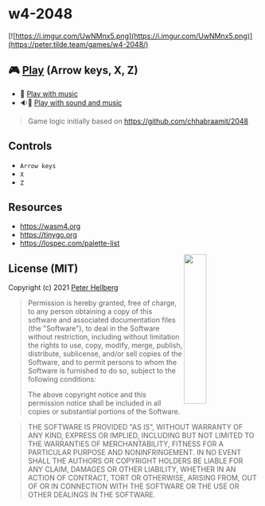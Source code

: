 # w4-2048

[![https://i.imgur.com/UwNMnx5.png](https://i.imgur.com/UwNMnx5.png)](https://peter.tilde.team/games/w4-2048/)

## 🎮  [Play](https://peter.tilde.team/games/w4-2048/) (Arrow keys, X, Z)
 - 🎵  [Play with music](https://peter.tilde.team/games/w4-2048/with-music.html)
 - 🔉🎵 [Play with sound and music](https://peter.tilde.team/games/w4-2048/with-sound-and-music.html)

> Game logic initially based on <https://github.com/chhabraamit/2048>

## Controls

 - `Arrow keys`
 - `X`
 - `Z`

## Resources

 - <https://wasm4.org>
 - <https://tinygo.org>
 - <https://lospec.com/palette-list>

<img src="https://assets.c7.se/svg/viking-gopher.svg" align="right" width="30%" height="300">

## License (MIT)

Copyright (c) 2021 [Peter Hellberg](https://c7.se)

> Permission is hereby granted, free of charge, to any person obtaining
> a copy of this software and associated documentation files (the
> "Software"), to deal in the Software without restriction, including
> without limitation the rights to use, copy, modify, merge, publish,
> distribute, sublicense, and/or sell copies of the Software, and to
> permit persons to whom the Software is furnished to do so, subject to
> the following conditions:
>
> The above copyright notice and this permission notice shall be
> included in all copies or substantial portions of the Software.

> THE SOFTWARE IS PROVIDED "AS IS", WITHOUT WARRANTY OF ANY KIND,
> EXPRESS OR IMPLIED, INCLUDING BUT NOT LIMITED TO THE WARRANTIES OF
> MERCHANTABILITY, FITNESS FOR A PARTICULAR PURPOSE AND
> NONINFRINGEMENT. IN NO EVENT SHALL THE AUTHORS OR COPYRIGHT HOLDERS BE
> LIABLE FOR ANY CLAIM, DAMAGES OR OTHER LIABILITY, WHETHER IN AN ACTION
> OF CONTRACT, TORT OR OTHERWISE, ARISING FROM, OUT OF OR IN CONNECTION
> WITH THE SOFTWARE OR THE USE OR OTHER DEALINGS IN THE SOFTWARE.
